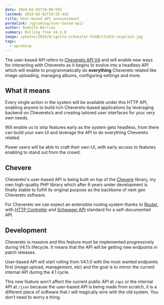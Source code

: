 ```yaml
---
date: 2024-02-02T10:09:59Z
lastmod: 2024-02-02T19:55:44Z
title: User-based API announcement
permalink: /upcoming/user-based-api/
author: Rodolfo Berrios
summary: Rolling from V4.1.0
image: /photos/2024/brigitta-schneiter-hXXRLtTxXCU-unsplash.jpg
tags:
  - upcoming
---
```


The user-based API refers to [Chevereto API V4](https://v4-docs.chevereto.com/developer/api/api-v4) and will enable new ways for interacting with Chevereto as it begins to evolve into a headless API which will enable to programmatically do **everything** Chevereto related like image uploading, managing albums, configuring settings and more.

## What it means

Every single action in the system will be available under this HTTP API, enabling anyone to build rich Chevereto-based applications by leveraging backend on Chevereto’s and creating tailored user interfaces for your _very own_ needs.

Will enable us to ship features early as the system gets headless, from there can build your own UI and leverage the API to do everything Chevereto related.

Power users will be able to craft their own UI, with early access to features enabling to stand out from the crowd.

## Chevere

Chevereto's user-based API is being built on top of the [Chevere](https://chevere.org) library, my own high-quality PHP library which after 6 years under development is finally stable to fulfill its original purpose as the backbone of next gen Chevereto software.

For Chevereto we can expect an extensible routing system thanks to [Router](https://chevere.org/packages/router), with [HTTP Controller](https://chevere.org/packages/http.html#controller) and [Schwager API](https://chevere.org/packages/schwager) standard for a self-documented API.

## Development

Chevereto is massive and this feature must be implemented progressively during V4.1’s lifecycle. It means that the API will be getting new endpoints in patch releases.

User-based API will start rolling from V4.1.0 with the most wanted endpoints first (image upload, management, etc) and the goal is to mirror the current internal API during the 4.1 cycle.

This new feature won’t affect the current public API at `/api` or the internal API at `/json` because the user-based API is being made from scratch, it is a different piece of software that I will magically wire with the old system. You don’t need to worry a thing.
